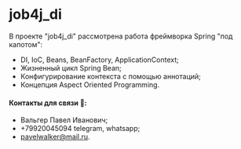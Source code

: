 # job4j_di

В проекте "job4j_di" рассмотрена работа фреймворка Spring "под капотом":
* DI, IoC, Beans, BeanFactory, ApplicationContext;
* Жизненный цикл Spring Bean;
* Конфигурирование контекста с помощью аннотаций;
* Концепция Aspect Oriented Programming.

#### Контакты для связи :iphone::
* Вальгер Павел Иванович;
* +79920045094 telegram, whatsapp;
* pavelwalker@mail.ru.